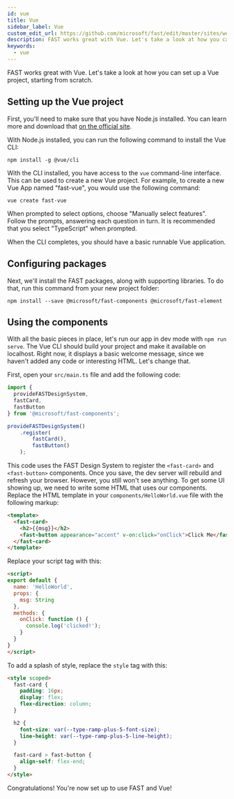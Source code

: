 ```yaml
---
id: vue
title: Vue
sidebar_label: Vue
custom_edit_url: https://github.com/microsoft/fast/edit/master/sites/website/versioned_docs/version-legacy/integrations/vue.md
description: FAST works great with Vue. Let's take a look at how you can set up a Vue project, starting from scratch.
keywords:
  - vue
---
```


FAST works great with Vue. Let's take a look at how you can set up a Vue project, starting from scratch.

## Setting up the Vue project

First, you'll need to make sure that you have Node.js installed. You can learn more and download that [on the official site](https://nodejs.org/).

With Node.js installed, you can run the following command to install the Vue CLI:

```shell
npm install -g @vue/cli
```

With the CLI installed, you have access to the `vue` command-line interface. This can be used to create a new Vue project. For example, to create a new Vue App named "fast-vue", you would use the following command:

```shell
vue create fast-vue
```

When prompted to select options, choose "Manually select features". Follow the prompts, answering each question in turn. It is recommended that you select "TypeScript" when prompted.

When the CLI completes, you should have a basic runnable Vue application.

## Configuring packages

Next, we'll install the FAST packages, along with supporting libraries. To do that, run this command from your new project folder:

```shell
npm install --save @microsoft/fast-components @microsoft/fast-element
```

## Using the components

With all the basic pieces in place, let's run our app in dev mode with `npm run serve`. The Vue CLI should build your project and make it available on localhost. Right now, it displays a basic welcome message, since we haven't added any code or interesting HTML. Let's change that.

First, open your `src/main.ts` file and add the following code:

```ts
import { 
  provideFASTDesignSystem, 
  fastCard, 
  fastButton
} from '@microsoft/fast-components';

provideFASTDesignSystem()
    .register(
        fastCard(),
        fastButton()
    );
```

This code uses the FAST Design System to register the `<fast-card>` and `<fast-button>` components. Once you save, the dev server will rebuild and refresh your browser. However, you still won't see anything. To get some UI showing up, we need to write some HTML that uses our components. Replace the HTML template in your  `components/HelloWorld.vue` file with the following markup:

```html
<template>
  <fast-card>
    <h2>{{msg}}</h2>
    <fast-button appearance="accent" v-on:click="onClick">Click Me</fast-button>
  </fast-card>
</template>
```

Replace your script tag with this:

```html
<script>
export default {
  name: 'HelloWorld',
  props: {
    msg: String
  },
  methods: {
    onClick: function () {
      console.log('clicked!');
    }
  }
}
</script>
```

To add a splash of style, replace the `style` tag with this:

```html
<style scoped>
  fast-card {
    padding: 16px;
    display: flex;
    flex-direction: column;
  }

  h2 {
    font-size: var(--type-ramp-plus-5-font-size);
    line-height: var(--type-ramp-plus-5-line-height);
  }

  fast-card > fast-button {
    align-self: flex-end;
  }
</style>
```

Congratulations! You're now set up to use FAST and Vue!
